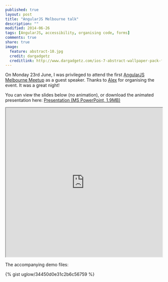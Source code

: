 ```yaml
---
published: true
layout: post
title: "AngularJS Melbourne talk"
description: ""
modified: 2014-06-26
tags: [AngularJS, accessibility, organising code, forms]
comments: true
share: true
image:
  feature: abstract-10.jpg
  credit: dargadgetz
  creditlink: http://www.dargadgetz.com/ios-7-abstract-wallpaper-pack-for-iphone-5-and-ipod-touch-retina/
---
```


On Monday 23rd June, I was privileged to attend the first [AngularJS Melbourne Meetup](http://www.meetup.com/AngularJS-Melbourne/events/180144952/)
as a guest speaker. Thanks to [Alex](http://www.meetup.com/AngularJS-Melbourne/members/46442222/) for organising the event. It was a great night!

You can view the slides below (no animation), or download the animated presentation here: [Presentation (MS PowerPoint, 1.9MB)](https://docs.google.com/uc?authuser=0&id=0B1cfz0NKn9ICUDVSRTlJU0FHaWM&export=download)

<iframe src="https://docs.google.com/file/d/0B1cfz0NKn9ICUDVSRTlJU0FHaWM/preview" width="100%" height="480"></iframe>

The accompanying demo files:

{% gist uglow/34450d0e31c2b6c56759 %}